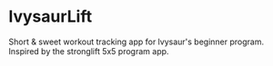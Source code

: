 # lvysaurLift
Short & sweet workout tracking app for lvysaur's beginner program. Inspired by the stronglift 5x5 program app.

